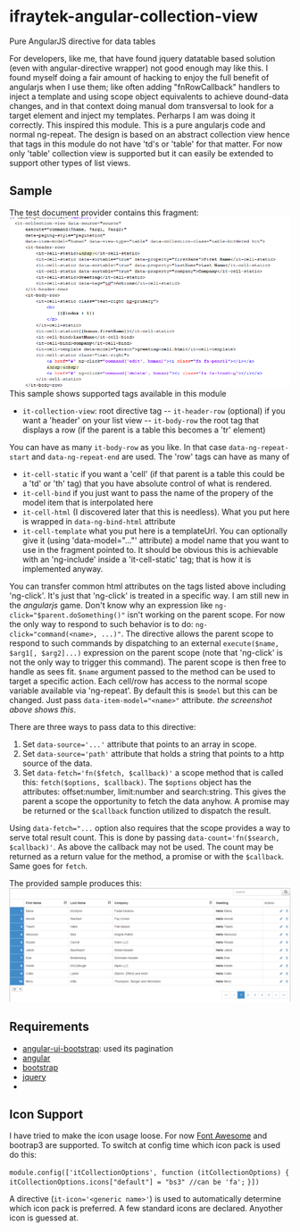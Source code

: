 ifraytek-angular-collection-view
================================

Pure AngularJS directive for data tables

For developers, like me, that have found jquery datatable based solution (even with angular-directive wrapper) not good enough may like this. I found myself doing a fair amount of hacking to enjoy the full benefit of angularjs when I use them; like often adding "fnRowCallback" handlers to inject a template and using scope object equivalents to achieve dound-data changes, and in that context doing manual dom transversal to look for a target element and inject my templates. Perharps I am was doing it correctly. This inspired this module. This is a pure angularjs code and normal ng-repeat. The design is based on an abstract collection view hence that tags in this module do not have 'td's or 'table' for that matter. For now only 'table' collection view is supported but it can easily be extended to support other types of list views. 

Sample
---------------------------------------------------------------
The test document provider contains this fragment:
![sample code](test/Capture2.PNG)
This sample shows supported tags available in this module
- `it-collection-view`: root directive tag
-- `it-header-row` (optional) if you want a 'header' on your list view
-- `it-body-row` the root tag that displays a row (if the parent is a table this becomes a 'tr' element)

You can have as many `it-body-row` as you like. In that case `data-ng-repeat-start` and `data-ng-repeat-end` are used. The 'row' tags can have as many of
- `it-cell-static` if you want a 'cell' (if that parent is a table this could be a 'td' or 'th' tag) that you have absolute control of what is rendered.
- `it-cell-bind` if you just want to pass the name of the propery of the model item that is interpolated here
- `it-cell-html` (I discovered later that this is needless). What you put here is wrapped in `data-ng-bind-html` attribute
- `it-cell-template` what you put here is a templateUrl. You can optionally give it (using 'data-model="..."' attribute) a model name that you want to use in the fragment pointed to. It should be obvious this is achievable with an 'ng-include' inside a 'it-cell-static' tag; that is how it is implemented anyway.
 
You can transfer common html attributes on the tags listed above including 'ng-click'. It's just that 'ng-click' is treated in a specific way. I am still new in the *angularjs* game. Don't know why an expression like `ng-click="$parent.doSomething()"` isn't working on the parent scope. For now the only way to respond to such behavior is to do: `ng-click="command(<name>, ...)"`. The directive allows the parent scope to respond to such commands by dispatching to an external `execute($name, $arg1[, $arg2]...)` expression on the parent scope (note that 'ng-click' is not the only way to trigger this command). The parent scope is then free to handle as sees fit. `$name` argument passed to the method can be used to target a specific action. Each cell/row has access to the normal scope variable available via 'ng-repeat'. By default this is `$model` but this can be changed. Just pass `data-item-model="<name>"` attribute. _the screenshot above shows this_.

There are three ways to pass data to this directive:

1. Set `data-source='...'` attribute that points to an array in scope.
2. Set `data-source='path'` attribute that holds a string that points to a http source of the data.
3. Set `data-fetch='fn($fetch, $callback)'` a scope method that is called this: `fetch($options, $callback)`. The `$options` object has the attributes: offset:number, limit:number and search:string. This gives the parent a scope the opportunity to fetch the data anyhow. A promise may be returned or the `$callback` function utilized to dispatch the result. 

Using `data-fetch="...` option also requires that the scope provides a way to serve total result count. This is done by passing `data-count='fn($search, $callback)'`. As above the callback may not be used. The count may be returned as a return value for the method, a promise or with the `$callback`. Same goes for `fetch`. 


The provided sample produces this:
![sample code](test/Capture.PNG)

Requirements
--------------------------------------------
* [angular-ui-bootstrap](http://angular-ui.github.io/bootstrap, "angular-ui-bootrap"): used its pagination
* [angular](https://docs.angularjs.org, "angular")
* [bootstrap](http://getbootstrap.com/, "bootstap")
* [jquery](http://jquery.com, "jquery")
* 
Icon Support
--------------------------------------------
I have tried to make the icon usage loose. For now [Font Awesome](http://fortawesome.github.io/Font-Awesome, "Font Awesome") and bootrap3 are supported. To switch at config time which icon pack is used do this:

`module.config(['itCollectionOptions', function (itCollectionOptions) {`
	`itCollectionOptions.icons["default"] = "bs3" //can be 'fa';`
`}])`

A directive (`it-icon='<generic name>'`)  is used to automatically determine which icon pack is preferred. A few standard icons are declared. Anyother icon is guessed at.
